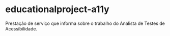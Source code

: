 # educationalproject-a11y
Prestação de serviço que informa sobre o trabalho do Analista de Testes de Acessibilidade. 
